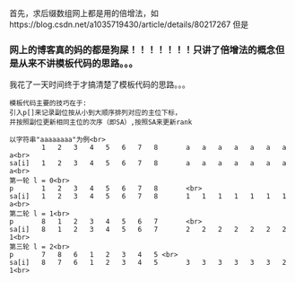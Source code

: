 首先，求后缀数组网上都是用的倍增法，如https://blog.csdn.net/a1035719430/article/details/80217267
但是
### 网上的博客真的妈的都是狗屎！！！！！！！只讲了倍增法的概念但是从来不讲模板代码的思路。。。
我花了一天时间终于才搞清楚了模板代码的思路。。。

```
模板代码主要的技巧在于:
引入p[]来记录副位按从小到大顺序排列对应的主位下标，
并按照副位更新相同主位的次序（即SA）,按照SA来更新rank
```
```
以字符串"aaaaaaaa"为例<br>
        1   2   3   4   5   6   7   8       a   a   a   a   a   a   a   a<br>
sa[i]   1   2   3   4   5   6   7   8       a   a   a   a   a   a   a   a<br>
第一轮 l = 0<br>
p       1   2   3   4   5   6   7   8       <br>
sa[i]   1   2   3   4   5   6   7   8       1   1   1   1   1   1   1   a<br>
第二轮 l = 1<br>
p       8   1   2   3   4   5   6   7       <br>
sa[i]   8   1   2   3   4   5   6   7       2   2   2   2   2   2   2   1<br>
第三轮 l = 2<br>
p       7   8   6   1   2   3   4   5 <br>
sa[i]   8   7   6   1   2   3   4   5       3   3   3   3   3   3   2   1<br>
```
